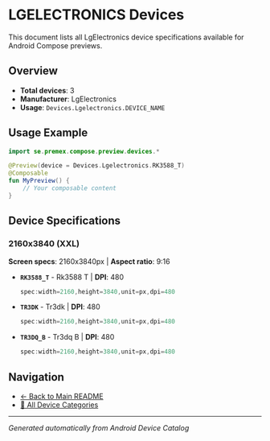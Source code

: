 # LGELECTRONICS Devices

This document lists all LgElectronics device specifications available for Android Compose previews.

## Overview

- **Total devices**: 3
- **Manufacturer**: LgElectronics
- **Usage**: `Devices.Lgelectronics.DEVICE_NAME`

## Usage Example

```kotlin
import se.premex.compose.preview.devices.*

@Preview(device = Devices.Lgelectronics.RK3588_T)
@Composable
fun MyPreview() {
    // Your composable content
}
```

## Device Specifications

### 2160x3840 (XXL)

**Screen specs**: 2160x3840px | **Aspect ratio**: 9:16

- **`RK3588_T`** - Rk3588 T | **DPI**: 480
  ```kotlin
  spec:width=2160,height=3840,unit=px,dpi=480
  ```

- **`TR3DK`** - Tr3dk | **DPI**: 480
  ```kotlin
  spec:width=2160,height=3840,unit=px,dpi=480
  ```

- **`TR3DQ_B`** - Tr3dq B | **DPI**: 480
  ```kotlin
  spec:width=2160,height=3840,unit=px,dpi=480
  ```

## Navigation

- [← Back to Main README](../../README.md)
- [📱 All Device Categories](../README.md)

---
*Generated automatically from Android Device Catalog*
